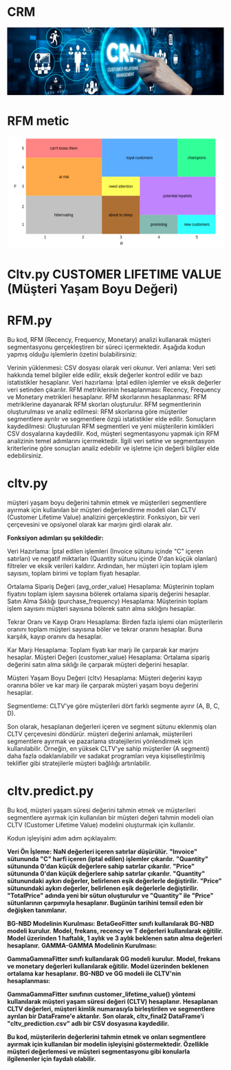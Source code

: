 # CRM
![App Screenshot](https://github.com/firengizz099/CRM/blob/main/CRM.png?raw=true)

# RFM metic

![App Screenshot](https://github.com/firengizz099/CRM/blob/main/Rfm.png?raw=true)

# Cltv.py  CUSTOMER LIFETIME VALUE (Müşteri Yaşam Boyu Değeri)

# RFM.py
Bu kod, RFM (Recency, Frequency, Monetary) analizi kullanarak müşteri segmentasyonu gerçekleştiren bir süreci içermektedir. Aşağıda kodun yapmış olduğu işlemlerin özetini bulabilirsiniz:

Verinin yüklenmesi: CSV dosyası olarak veri okunur.
Veri anlama: Veri seti hakkında temel bilgiler elde edilir, eksik değerler kontrol edilir ve bazı istatistikler hesaplanır.
Veri hazırlama: İptal edilen işlemler ve eksik değerler veri setinden çıkarılır.
RFM metriklerinin hesaplanması: Recency, Frequency ve Monetary metrikleri hesaplanır.
RFM skorlarının hesaplanması: RFM metriklerine dayanarak RFM skorları oluşturulur.
RFM segmentlerinin oluşturulması ve analiz edilmesi: RFM skorlarına göre müşteriler segmentlere ayrılır ve segmentlere özgü istatistikler elde edilir.
Sonuçların kaydedilmesi: Oluşturulan RFM segmentleri ve yeni müşterilerin kimlikleri CSV dosyalarına kaydedilir.
Kod, müşteri segmentasyonu yapmak için RFM analizinin temel adımlarını içermektedir. İlgili veri setine ve segmentasyon kriterlerine göre sonuçları analiz edebilir ve işletme için değerli bilgiler elde edebilirsiniz.

# cltv.py 
müşteri yaşam boyu değerini tahmin etmek ve müşterileri segmentlere ayırmak için kullanılan bir müşteri değerlendirme modeli olan CLTV (Customer Lifetime Value) analizini gerçekleştirir. Fonksiyon, bir veri çerçevesini ve opsiyonel olarak kar marjını girdi olarak alır.

**Fonksiyon adımları şu şekildedir:**

Veri Hazırlama: İptal edilen işlemleri (Invoice sütunu içinde "C" içeren satırları) ve negatif miktarları (Quantity sütunu içinde 0'dan küçük olanları) filtreler ve eksik verileri kaldırır. Ardından, her müşteri için toplam işlem sayısını, toplam birimi ve toplam fiyatı hesaplar.

Ortalama Sipariş Değeri (avg_order_value) Hesaplama: Müşterinin toplam fiyatını toplam işlem sayısına bölerek ortalama sipariş değerini hesaplar.
Satın Alma Sıklığı (purchase_frequency) Hesaplama: Müşterinin toplam işlem sayısını müşteri sayısına bölerek satın alma sıklığını hesaplar.

Tekrar Oranı ve Kayıp Oranı Hesaplama: Birden fazla işlemi olan müşterilerin oranını toplam müşteri sayısına böler ve tekrar oranını hesaplar. Buna karşılık, kayıp oranını da hesaplar.

Kar Marjı Hesaplama: Toplam fiyatı kar marjı ile çarparak kar marjını hesaplar.
Müşteri Değeri (customer_value) Hesaplama: Ortalama sipariş değerini satın alma sıklığı ile çarparak müşteri değerini hesaplar.

Müşteri Yaşam Boyu Değeri (cltv) Hesaplama: Müşteri değerini kayıp oranına böler ve kar marjı ile çarparak müşteri yaşam boyu değerini hesaplar.

Segmentleme: CLTV'ye göre müşterileri dört farklı segmente ayırır (A, B, C, D).

Son olarak, hesaplanan değerleri içeren ve segment sütunu eklenmiş olan CLTV çerçevesini döndürür.
müşteri değerini anlamak, müşterileri segmentlere ayırmak ve pazarlama stratejilerini yönlendirmek için kullanılabilir. Örneğin, en yüksek CLTV'ye sahip müşteriler (A segmenti) daha fazla odaklanılabilir ve sadakat programları veya kişiselleştirilmiş teklifler gibi stratejilerle müşteri bağlılığı artırılabilir.

# cltv.predict.py
Bu kod, müşteri yaşam süresi değerini tahmin etmek ve müşterileri segmentlere ayırmak için kullanılan bir müşteri değeri tahmin modeli olan CLTV (Customer Lifetime Value) modelini oluşturmak için kullanılır.

Kodun işleyişini adım adım açıklayalım:

**Veri Ön İşleme:**
**NaN değerleri içeren satırlar düşürülür.**
**"Invoice" sütununda "C" harfi içeren (iptal edilen) işlemler çıkarılır.**
**"Quantity" sütununda 0'dan küçük değerlere sahip satırlar çıkarılır.**
**"Price" sütununda 0'dan küçük değerlere sahip satırlar çıkarılır.**
**"Quantity" sütunundaki aykırı değerler, belirlenen eşik değerlerle değiştirilir.**
**"Price" sütunundaki aykırı değerler, belirlenen eşik değerlerle değiştirilir.**
**"TotalPrice" adında yeni bir sütun oluşturulur ve "Quantity" ile "Price" sütunlarının çarpımıyla hesaplanır.
Bugünün tarihini temsil eden bir değişken tanımlanır.**

**BG-NBD Modelinin Kurulması:**
**BetaGeoFitter sınıfı kullanılarak BG-NBD modeli kurulur.**
**Model, frekans, recency ve T değerleri kullanılarak eğitilir.**
**Model üzerinden 1 haftalık, 1 aylık ve 3 aylık beklenen satın alma değerleri hesaplanır.**
**GAMMA-GAMMA Modelinin Kurulması:**

**GammaGammaFitter sınıfı kullanılarak GG modeli kurulur.**
**Model, frekans ve monetary değerleri kullanılarak eğitilir.**
**Model üzerinden beklenen ortalama kar hesaplanır.**
**BG-NBD ve GG modeli ile CLTV'nin hesaplanması:**

**GammaGammaFitter sınıfının customer_lifetime_value() yöntemi kullanılarak müşteri yaşam süresi değeri (CLTV) hesaplanır.**
**Hesaplanan CLTV değerleri, müşteri kimlik numarasıyla birleştirilen ve segmentlere ayrılan bir DataFrame'e aktarılır.**
**Son olarak, cltv_final2 DataFrame'i "cltv_prediction.csv" adlı bir CSV dosyasına kaydedilir.**

**Bu kod, müşterilerin değerlerini tahmin etmek ve onları segmentlere ayırmak için kullanılan bir modelin işleyişini göstermektedir. Özellikle müşteri değerlemesi ve müşteri segmentasyonu gibi konularla ilgilenenler için faydalı olabilir.**
